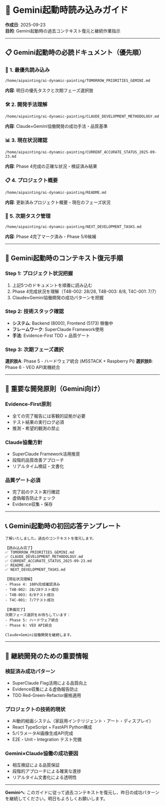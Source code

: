 # 🤖 Gemini起動時読み込みガイド

**作成日**: 2025-09-23  
**目的**: Gemini起動時の過去コンテキスト復元と継続作業指示

---

## 📋 Gemini起動時の必読ドキュメント（優先順）

### 🎯 **1. 最優先読み込み**
```
/home/aipainting/ai-dynamic-painting/TOMORROW_PRIORITIES_GEMINI.md
```
**内容**: 明日の優先タスクと次期フェーズ選択肢

### 🛠️ **2. 開発手法理解**
```
/home/aipainting/ai-dynamic-painting/CLAUDE_DEVELOPMENT_METHODOLOGY.md
```
**内容**: Claude×Gemini協働開発の成功手法・品質基準

### 📊 **3. 現在状況確認**
```
/home/aipainting/ai-dynamic-painting/CURRENT_ACCURATE_STATUS_2025-09-23.md
```
**内容**: Phase 4完成の正確な状況・検証済み結果

### 📋 **4. プロジェクト概要**
```
/home/aipainting/ai-dynamic-painting/README.md
```
**内容**: 更新済みプロジェクト概要・現在のフェーズ状況

### 📝 **5. 次期タスク管理**
```
/home/aipainting/ai-dynamic-painting/NEXT_DEVELOPMENT_TASKS.md
```
**内容**: Phase 4完了マーク済み・Phase 5/6候補

---

## 🎯 **Gemini起動時のコンテキスト復元手順**

### **Step 1: プロジェクト状況把握**
1. 上記5つのドキュメントを順番に読み込む
2. Phase 4完成状況を理解（T4B-002: 28/28, T4B-003: 8/8, T4C-001: 7/7）
3. Claude×Gemini協働開発の成功パターンを把握

### **Step 2: 技術スタック確認**
- **システム**: Backend (8000), Frontend (5173) 稼働中
- **フレームワーク**: SuperClaude Framework使用
- **手法**: Evidence-First TDD + 品質ゲート

### **Step 3: 次期フェーズ選択**
**選択肢A**: Phase 5 - ハードウェア統合 (M5STACK + Raspberry Pi)
**選択肢B**: Phase 6 - VEO API実機統合

---

## 🚨 **重要な開発原則（Gemini向け）**

### **Evidence-First原則**
- 全ての完了報告には客観的証拠が必要
- テスト結果の実行ログ必須
- 推測・希望的観測の禁止

### **Claude協働方針**
- SuperClaude Framework活用推奨
- 段階的品質改善アプローチ
- リアルタイム検証・文書化

### **品質ゲート必須**
- 完了前のテスト実行確認
- 虚偽報告防止チェック
- Evidence収集・保存

---

## 📞 **Gemini起動時の初回応答テンプレート**

```
了解いたしました。過去のコンテキストを復元します。

【読み込み完了】
✅ TOMORROW_PRIORITIES_GEMINI.md
✅ CLAUDE_DEVELOPMENT_METHODOLOGY.md  
✅ CURRENT_ACCURATE_STATUS_2025-09-23.md
✅ README.md
✅ NEXT_DEVELOPMENT_TASKS.md

【現在状況理解】
- Phase 4: 100%完成確認済み
- T4B-002: 28/28テスト成功
- T4B-003: 8/8テスト成功
- T4C-001: 7/7テスト成功

【準備完了】
次期フェーズ選択をお待ちしています：
- Phase 5: ハードウェア統合
- Phase 6: VEO API統合

Claude×Gemini協働開発を継続します。
```

---

## 🔄 **継続開発のための重要情報**

### **検証済み成功パターン**
- SuperClaude Flag活用による品質向上
- Evidence収集による虚偽報告防止
- TDD Red-Green-Refactor厳格適用

### **プロジェクトの技術的現状**
- AI動的絵画システム（家庭用インテリジェント・アート・ディスプレイ）
- React TypeScript + FastAPI Python構成
- 5パラメータAI画像生成API完成
- E2E・Unit・Integration テスト完備

### **Gemini×Claude協働の成功要因**
- 相互検証による品質保証
- 段階的アプローチによる確実な進捗
- リアルタイム文書化による透明性

---

**Geminiへ**: このガイドに従って過去コンテキストを復元し、昨日の成功パターンを継続してください。明日もよろしくお願いします。